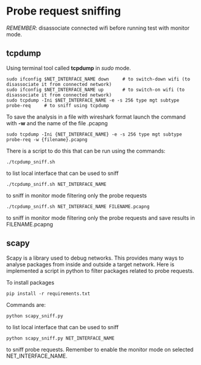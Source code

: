 # Probe request sniffing

*REMEMBER*: disassociate connected wifi before running test with monitor mode.

## tcpdump

Using terminal tool called **tcpdump** in *sudo* mode.
```
sudo ifconfig $NET_INTERFACE_NAME down     # to switch-down wifi (to disassociate it from connected network)
sudo ifconfig $NET_INTERFACE_NAME up       # to switch-on wifi (to disassociate it from connected network)
sudo tcpdump -Ini $NET_INTERFACE_NAME -e -s 256 type mgt subtype probe-req     # to sniff using tcpdump
```
To save the analysis in a file with wireshark format launch the command with **-w** and the name of the file .pcapng
```
sudo tcpdump -Ini {NET_INTERFACE_NAME} -e -s 256 type mgt subtype probe-req -w {filename}.pcapng
```
There is a script to do this that can be run using the commands:
```
./tcpdump_sniff.sh
```
to list local interface that can be used to sniff
```
./tcpdump_sniff.sh NET_INTERFACE_NAME
```
to sniff in monitor mode filtering only the probe requests
```
./tcpdump_sniff.sh NET_INTERFACE_NAME FILENAME.pcapng
```
to sniff in monitor mode filtering only the probe requests and save results in FILENAME.pcapng

## scapy
Scapy is a library used to debug networks. This provides many ways to analyse packages from inside and outside a target network. Here is implemented a script in python to filter packages related to probe requests.

To install packages
```
pip install -r requirements.txt
```
Commands are:
```
python scapy_sniff.py
```
to list local interface that can be used to sniff
``` 
python scapy_sniff.py NET_INTERFACE_NAME
```
to sniff probe requests. Remember to enable the monitor mode on selected NET_INTERFACE_NAME.